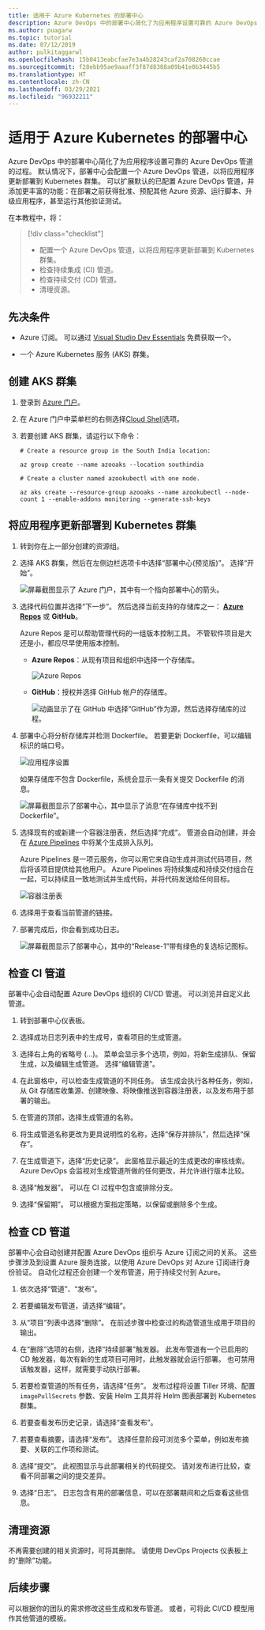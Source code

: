 ```yaml
---
title: 适用于 Azure Kubernetes 的部署中心
description: Azure DevOps 中的部署中心简化了为应用程序设置可靠的 Azure DevOps 管道的过程
ms.author: puagarw
ms.topic: tutorial
ms.date: 07/12/2019
author: pulkitaggarwl
ms.openlocfilehash: 15b0413eabcfae7e3a4b28243caf2a708260ccae
ms.sourcegitcommit: f28ebb95ae9aaaff3f87d8388a09b41e0b3445b5
ms.translationtype: HT
ms.contentlocale: zh-CN
ms.lasthandoff: 03/29/2021
ms.locfileid: "96932211"
---
```

# <a name="deployment-center-for-azure-kubernetes"></a>适用于 Azure Kubernetes 的部署中心

Azure DevOps 中的部署中心简化了为应用程序设置可靠的 Azure DevOps 管道的过程。 默认情况下，部署中心会配置一个 Azure DevOps 管道，以将应用程序更新部署到 Kubernetes 群集。 可以扩展默认的已配置 Azure DevOps 管道，并添加更丰富的功能：在部署之前获得批准、预配其他 Azure 资源、运行脚本、升级应用程序，甚至运行其他验证测试。

在本教程中，将：

> [!div class="checklist"]
> * 配置一个 Azure DevOps 管道，以将应用程序更新部署到 Kubernetes 群集。
> * 检查持续集成 (CI) 管道。
> * 检查持续交付 (CD) 管道。
> * 清理资源。

## <a name="prerequisites"></a>先决条件

* Azure 订阅。 可以通过 [Visual Studio Dev Essentials](https://visualstudio.microsoft.com/dev-essentials/) 免费获取一个。

* 一个 Azure Kubernetes 服务 (AKS) 群集。

## <a name="create-an-aks-cluster"></a>创建 AKS 群集

1. 登录到 [Azure 门户](https://portal.azure.com/)。

1. 在 Azure 门户中菜单栏的右侧选择[Cloud Shell](../cloud-shell/overview.md)选项。

1. 若要创建 AKS 群集，请运行以下命令：

    ```azurecli
    # Create a resource group in the South India location:

    az group create --name azooaks --location southindia

    # Create a cluster named azookubectl with one node.

    az aks create --resource-group azooaks --name azookubectl --node-count 1 --enable-addons monitoring --generate-ssh-keys
    ```

## <a name="deploy-application-updates-to-a-kubernetes-cluster"></a>将应用程序更新部署到 Kubernetes 群集

1. 转到你在上一部分创建的资源组。

1. 选择 AKS 群集，然后在左侧边栏选项卡中选择“部署中心(预览版)”。  选择“开始”。 

   ![屏幕截图显示了 Azure 门户，其中有一个指向部署中心的箭头。](media/deployment-center-launcher/settings.png)

1. 选择代码位置并选择“下一步”。  然后选择当前支持的存储库之一： **[Azure Repos](/azure/devops/repos/index)** 或 **GitHub**。

    Azure Repos 是可以帮助管理代码的一组版本控制工具。 不管软件项目是大还是小，都应尽早使用版本控制。

    - **Azure Repos**：从现有项目和组织中选择一个存储库。

        ![Azure Repos](media/deployment-center-launcher/azure-repos.gif)

    - **GitHub**：授权并选择 GitHub 帐户的存储库。

        ![动画显示了在 GitHub 中选择“GitHub”作为源，然后选择存储库的过程。](media/deployment-center-launcher/github.gif)


1. 部署中心将分析存储库并检测 Dockerfile。 若要更新 Dockerfile，可以编辑标识的端口号。

    ![应用程序设置](media/deployment-center-launcher/application-settings.png)

    如果存储库不包含 Dockerfile，系统会显示一条有关提交 Dockerfile 的消息。

    ![屏幕截图显示了部署中心，其中显示了消息“在存储库中找不到 Dockerfile”。](media/deployment-center-launcher/dockerfile.png)

1. 选择现有的或新建一个容器注册表，然后选择“完成”。  管道会自动创建，并会在 [Azure Pipelines](/azure/devops/pipelines/index) 中将某个生成排入队列。

    Azure Pipelines 是一项云服务，你可以用它来自动生成并测试代码项目，然后将该项目提供给其他用户。 Azure Pipelines 将持续集成和持续交付组合在一起，可以持续且一致地测试并生成代码，并将代码发送给任何目标。

    ![容器注册表](media/deployment-center-launcher/container-registry.png)

1. 选择用于查看当前管道的链接。

1. 部署完成后，你会看到成功日志。

    ![屏幕截图显示了部署中心，其中的“Release-1”带有绿色的复选标记图标。](media/deployment-center-launcher/logs.png)

## <a name="examine-the-ci-pipeline"></a>检查 CI 管道

部署中心会自动配置 Azure DevOps 组织的 CI/CD 管道。 可以浏览并自定义此管道。

1. 转到部署中心仪表板。  

1. 选择成功日志列表中的生成号，查看项目的生成管道。

1. 选择右上角的省略号 (...)。 菜单会显示多个选项，例如，将新生成排队、保留生成，以及编辑生成管道。 选择“编辑管道”。  

1. 在此窗格中，可以检查生成管道的不同任务。 该生成会执行各种任务，例如，从 Git 存储库收集源、创建映像、将映像推送到容器注册表，以及发布用于部署的输出。

1. 在管道的顶部，选择生成管道的名称。

1. 将生成管道名称更改为更具说明性的名称，选择“保存并排队”，然后选择“保存”。  

1. 在生成管道下，选择“历史记录”。  此窗格显示最近的生成更改的审核线索。 Azure DevOps 会监视对生成管道所做的任何更改，并允许进行版本比较。

1. 选择“触发器”。  可以在 CI 过程中包含或排除分支。

1. 选择“保留期”。  可以根据方案指定策略，以保留或删除多个生成。

## <a name="examine-the-cd-pipeline"></a>检查 CD 管道

部署中心会自动创建并配置 Azure DevOps 组织与 Azure 订阅之间的关系。 这些步骤涉及到设置 Azure 服务连接，以使用 Azure DevOps 对 Azure 订阅进行身份验证。 自动化过程还会创建一个发布管道，用于持续交付到 Azure。

1. 依次选择“管道”、“发布”。  

1. 若要编辑发布管道，请选择“编辑”。 

1. 从“项目”列表中选择“删除”。   在前述步骤中检查过的构造管道生成用于项目的输出。 

1. 在“删除”选项的右侧，选择“持续部署”触发器。   此发布管道有一个已启用的 CD 触发器，每次有新的生成项目可用时，此触发器就会运行部署。 也可禁用该触发器，这样，就需要手动执行部署。

1. 若要检查管道的所有任务，请选择“任务”。  发布过程将设置 Tiller 环境、配置 `imagePullSecrets` 参数、安装 Helm 工具并将 Helm 图表部署到 Kubernetes 群集。

1. 若要查看发布历史记录，请选择“查看发布”。 

1. 若要查看摘要，请选择“发布”。  选择任意阶段可浏览多个菜单，例如发布摘要、关联的工作项和测试。 

1. 选择“提交”。  此视图显示与此部署相关的代码提交。 请对发布进行比较，查看不同部署之间的提交差异。

1. 选择“日志”。  日志包含有用的部署信息，可以在部署期间和之后查看这些信息。

## <a name="clean-up-resources"></a>清理资源

不再需要创建的相关资源时，可将其删除。 请使用 DevOps Projects 仪表板上的“删除”功能。

## <a name="next-steps"></a>后续步骤

可以根据你的团队的需求修改这些生成和发布管道。 或者，可将此 CI/CD 模型用作其他管道的模板。
